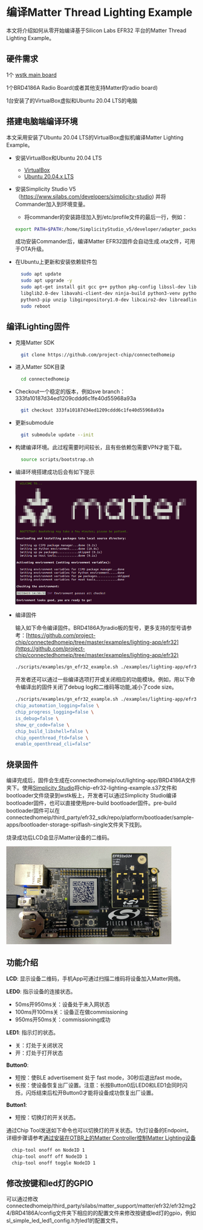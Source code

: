 # 编译Matter Thread Lighting Example

本文将介绍如何从零开始编译基于Silicon Labs EFR32 平台的Matter Thread Lighting Example。


## 硬件需求
1个	[wstk main board](https://www.silabs.com/wireless/zigbee/efr32mg24-series-2-socs)

1个BRD4186A Radio Board(或者其他支持Matter的radio board)

1台安装了的VirtualBox虚拟和Ubuntu 20.04 LTS的电脑


## 搭建电脑端编译环境
本文采用安装了Ubuntu 20.04 LTS的VirtualBox虚拟机编译Matter Lighting Example。

- 安装VirtualBox和Ubuntu 20.04 LTS
  - [VirtualBox](https://www.virtualbox.org/)
  - [Ubuntu 20.04.x LTS](https://ubuntu.com/download/desktop)
- 安装Simplicity Studio V5（https://www.silabs.com/developers/simplicity-studio) 并将Commander加入到环境变量。
  - 将commander的安装路径加入到/etc/profile文件的最后一行，例如：
   ```bash
   export PATH=$PATH:/home/SimplicityStudio_v5/developer/adapter_packs/commander
   ``` 
   成功安装Commander后，编译Matter EFR32固件会自动生成.ota文件，可用于OTA升级。
- 在Ubuntu上更新和安装依赖软件包

  ```bash
	sudo apt update
	sudo apt upgrade -y
	sudo apt-get install git gcc g++ python pkg-config libssl-dev libdbus-1-dev \
	libglib2.0-dev libavahi-client-dev ninja-build python3-venv python3-dev \
	python3-pip unzip libgirepository1.0-dev libcairo2-dev libreadline-dev
    sudo reboot
  ```
  
## 编译Lighting固件
  
- 克隆Matter SDK


  ```bash
	git clone https://github.com/project-chip/connectedhomeip
  ```
- 进入Matter SDK目录

  ```bash
	cd connectedhomeip
  ```
- Checkout一个稳定的版本，例如sve branch：333fa10187d34ed1209cddd6c1fe40d55968a93a

  ```bash
	git checkout 333fa10187d34ed1209cddd6c1fe40d55968a93a
  ```
- 更新submodule

  ```bash
	git submodule update --init
  ```
- 构建编译环境。此过程需要时间较长，且有些依赖包需要VPN才能下载。

  ```bash
	source scripts/bootstrap.sh
  ```
  
- 编译环境搭建成功后会有如下提示

  ![Image](docs/build.png)
  
  
- 编译固件

	输入如下命令编译固件。BRD4186A为radio板的型号，更多支持的型号请参考：[https://github.com/project-chip/connectedhomeip/tree/master/examples/lighting-app/efr32](https://github.com/project-chip/connectedhomeip/tree/master/examples/lighting-app/efr32)
	
	```bash
	./scripts/examples/gn_efr32_example.sh ./examples/lighting-app/efr32/ ./out/lighting-app BRD4186A
	```
	  
	  
	 开发者还可以通过一些编译选项打开或关闭相应的功能模块。例如，用以下命令编译出的固件关闭了debug log和二维码等功能,减小了code size。
	 

	```bash
	./scripts/examples/gn_efr32_example.sh ./examples/lighting-app/efr32 ./out/lighting-app BRD4186A "chip_detail_logging=false \
	chip_automation_logging=false \
	chip_progress_logging=false \
	is_debug=false \
	show_qr_code=false \
	chip_build_libshell=false \
	chip_openthread_ftd=false \
	enable_openthread_cli=false"	
	``` 
  





## 烧录固件

 编译完成后，固件会生成在connectedhomeip/out/lighting-app/BRD4186A文件夹下。使用[Simplicity Studio](https://docs.silabs.com/simplicity-studio-5-users-guide/5.3.0/ss-5-users-guide-building-and-flashing/flashing)将chip-efr32-lighting-example.s37文件和bootloader文件烧录到wstk板上，开发者可以通过Simplicity Studio编译bootloader固件，也可以直接使用pre-build bootloader固件。pre-build bootloader固件可以在connectedhomeip/third_party/efr32_sdk/repo/platform/bootloader/sample-apps/bootloader-storage-spiflash-single文件夹下找到。
 
烧录成功后LCD会显示Matter设备的二维码。
 
  ![Image](docs/wstk.png)

## 功能介绍

**LCD**: 显示设备二维码，手机App可通过扫描二维码将设备加入Matter网络。

**LED0**: 指示设备的连接状态。

- 50ms开950ms关：设备处于未入网状态
- 100ms开100ms关：设备正在做commissioning
- 950ms开50ms关：commissioning成功

**LED1**: 指示灯的状态。

- 关：灯处于关闭状况
- 开：灯处于打开状态

**Button0**: 

- 短按：使BLE advertisement 处于 fast mode，30秒后退出fast mode。
- 长按：使设备恢复出厂设置。注意：长按Button0后LED0和LED1会同时闪烁，闪烁结束后松开Button0才能将设备成功恢复出厂设置。

**Button1**: 

- 短按：切换灯的开关状态。


通过Chip Tool发送如下命令也可以切换灯的开关状态。1为灯设备的Endpoint。详细步骤请参考[通过安装在OTBR上的Matter Controller控制Matter Lighting设备](通过安装在OTBR上的MatterController控制MatterLighting设备.md)

  ```bash
	chip-tool onoff on NodeID 1
	chip-tool onoff off NodeID 1
	chip-tool onoff toggle NodeID 1
  ```
  
## 修改按键和led灯的GPIO

可以通过修改connectedhomeip/third_party/silabs/matter_support/matter/efr32/efr32mg24/BRD4186A/config文件夹下相应的的配置文件来修改按键或led灯的gpio，例如sl_simple_led_led1_config.h为led1的配置文件。

